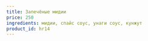 ```yaml
---
title: Запечёные мидии
price: 250
ingredients: мидии, спайс соус, унаги соус, кунжут
product_id: hr14
---
```



